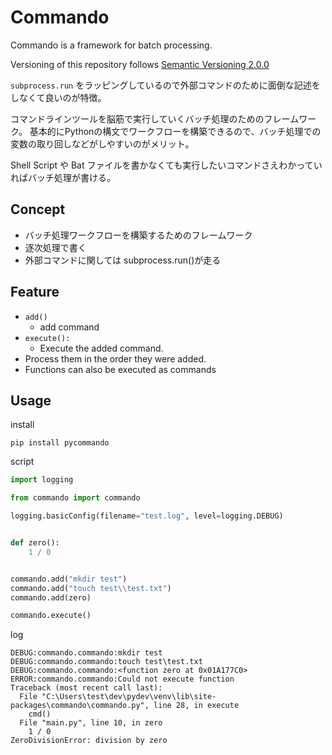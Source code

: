 # Commando

Commando is a framework for batch processing.

Versioning of this repository follows [Semantic Versioning 2.0.0](https://semver.org/)

`subprocess.run` をラッピングしているので外部コマンドのために面倒な記述をしなくて良いのが特徴。

コマンドラインツールを脳筋で実行していくバッチ処理のためのフレームワーク。
基本的にPythonの構文でワークフローを構築できるので、バッチ処理での変数の取り回しなどがしやすいのがメリット。

Shell Script や Bat ファイルを書かなくても実行したいコマンドさえわかっていればバッチ処理が書ける。

## Concept
- バッチ処理ワークフローを構築するためのフレームワーク
- 逐次処理で書く
- 外部コマンドに関しては subprocess.run()が走る


## Feature
- `add()`
    - add command
- `execute(): `
    - Execute the added command.
- Process them in the order they were added.
- Functions can also be executed as commands

## Usage

install
```shell
pip install pycommando
```

script
```python
import logging

from commando import commando

logging.basicConfig(filename="test.log", level=logging.DEBUG)


def zero():
    1 / 0


commando.add("mkdir test")
commando.add("touch test\\test.txt")
commando.add(zero)

commando.execute()
```

log
```log
DEBUG:commando.commando:mkdir test
DEBUG:commando.commando:touch test\test.txt
DEBUG:commando.commando:<function zero at 0x01A177C0>
ERROR:commando.commando:Could not execute function
Traceback (most recent call last):
  File "C:\Users\test\dev\pydev\venv\lib\site-packages\commando\commando.py", line 28, in execute
    cmd()
  File "main.py", line 10, in zero
    1 / 0
ZeroDivisionError: division by zero
```
